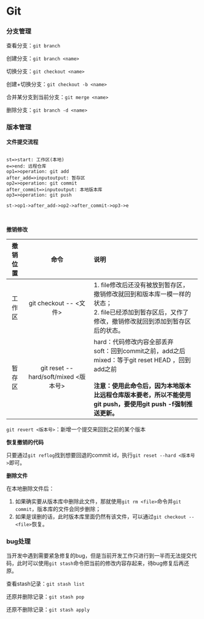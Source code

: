 # Git

### 分支管理

查看分支：`git branch`

创建分支：`git branch <name>`

切换分支：`git checkout <name>`

创建+切换分支：`git checkout -b <name>`

合并某分支到当前分支：`git merge <name>`

删除分支：`git branch -d <name>`

### 版本管理

**文件提交流程**

```flow

st=>start: 工作区(本地)
e=>end: 远程仓库
op1=>operation: git add
after_add=>inputoutput: 暂存区
op2=>operation: git commit
after_commit=>inputoutput: 本地版本库
op3=>operation: git push

st->op1->after_add->op2->after_commit->op3->e
```
<br/>

**撤销修改**

撤销位置|命令|说明
:------:|:--:|:--
工作区  |git checkout -- <文件>|1. file修改后还没有被放到暂存区，撤销修改就回到和版本库一模一样的状态；<br/>2. file已经添加到暂存区后，又作了修改，撤销修改就回到添加到暂存区后的状态。
暂存区  |git reset --hard/soft/mixed <版本号>|hard：代码修改内容全部丢弃<br/>soft：回到commit之前，add之后<br/>mixed：等于git reset HEAD <file>，回到add之前<br/><br/>**注意：使用此命令后，因为本地版本比远程仓库版本要老，所以不能使用git push，要使用git push -f强制推送更新。**

`git revert <版本号>`：新增一个提交来回到之前的某个版本

**恢复撤销的代码**

只要通过`git reflog`找到想要回退的commit id，执行`git reset --hard <版本号>`即可。


**删除文件**

在本地删除文件后：
1. 如果确实要从版本库中删除此文件，那就使用`git rm <file>`命令并`git commit`，版本库的文件会同步删除；
2. 如果是误删的话，此时版本库里面仍然有该文件，可以通过`git checkout -- <file>`恢复。

### bug处理

当开发中遇到需要紧急修复的bug，但是当前开发工作只进行到一半而无法提交代码，此时可以使用`git stash`命令把当前的修改内容存起来，待bug修复后再还原。

查看stash记录：`git stash list`

还原并删除记录：`git stash pop`

还原不删除记录：`git stash apply`
